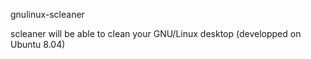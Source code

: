 gnulinux-scleaner

scleaner will be able to clean your GNU/Linux desktop (developped on Ubuntu 8.04)
